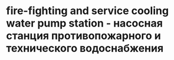 # fire-fighting and service cooling water pump station - насосная станция противопожарного и технического водоснабжения
